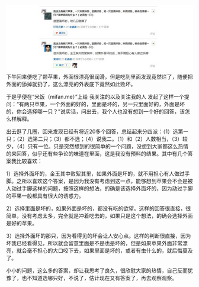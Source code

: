 <img src="/blog/images/funnyanswer.jpg"/>
下午回来便吃了颗苹果，外面很漂亮很润滑，但是吃到里面发现竟然烂了，随便把外面的舔掉就扔了，这么漂亮的外表底下竟然如此败坏。


于是乎便在“米饭（mifan.me）”上给 我关注的以及关注我的人 发起了这样一个提问：“有两只苹果，一个外面的好的，里面是坏的，另一只里面好的，外面是坏的，你会选择哪一只？”说实话，问出去，我个人也没有想到一个好的回答，该怎么样解释。


出去逛了几圈，回来发现已经有将近20多个回答，总结起来分四派：（1）选第一只；（2）选第二只；（3）都不选；（4）说我二。（1）和（2）人数相当，（3）较少，（4）只有一位。只是突然想到的很简单的一个问题，没想到大家都这么热情的来回答，似乎还有些争论的味道在里面，这是我没有预料的结果。其中有几个答案我比较喜欢：


1）选择外面坏的，金玉其中败絮其里，如果外面是坏的，就不用担心有人做过手脚。之所以喜欢这个答案，是因为我没有考虑到这一点，能够想到苹果会不会是被人动过手脚这样的问题，按照这样的想法，的确是该选择外面坏的，因为动过手脚的苹果一般都具有很大的诱惑力。


2）选择里面是坏的，如果外面是坏的，都没有吃的欲望。这样的回答很直接，很简单，没有考虑太多，完全就是冲着吃去的，如果只是这个想法，的确会选择外面是好的苹果。


3）选择外面坏的那只，因为看得见的坏会让人安心点。这样的判断很直接，因为坏我已经看得见，所以就会留意里面是不是也是坏的，但是如果苹果外面非常漂亮，就会毫不担心的大口咬下去，如果里面是坏的，或者有虫什么的，就后悔莫及了。


小小的问题，这么多的答案，却让我思考了良久，很欣慰大家的热情，自己反而犹豫了，也不知道选哪只好，不说了，估计现在又有答案了，再去观察观察。
